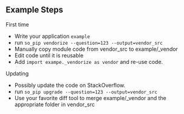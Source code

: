 Example Steps
-------------

First time
- Write your application `example`
- run `so_pip vendorize --question=123 --output=vendor_src`
- Manually copy module code from vendor_src to example/_vendor
- Edit code until it is reusable
- Add `import exampe._vendorize as vendor` and re-use code.

Updating
- Possibly update the code on StackOverflow.
- run `so_pip upgrade --question=123 --output=vendor_src`
- Use your favorite diff tool to merge example/_vendor and the
appropriate folder in vendor_src
